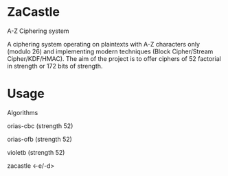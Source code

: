 # ZaCastle

A-Z Ciphering system

A ciphering system operating on plaintexts with A-Z characters only (modulo 26) and implementing modern techniques (Block Cipher/Stream Cipher/KDF/HMAC).  The aim of the project is to offer ciphers of 52 factorial in strength or 172 bits of strength.

# Usage

Algorithms

orias-cbc (strength 52)

orias-ofb (strength 52)

violetb (strength 52)

zacastle <algorithm> <-e/-d> <inFile> <outFile> <passphrase>
